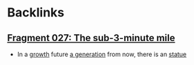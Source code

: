 
# Backlinks
## [Fragment 027: The sub-3-minute mile](<Fragment 027: The sub-3-minute mile.md>)
- In a [growth](<growth.md>) future [a generation](<a generation.md>) from now, there is an [statue](<statue.md>)

